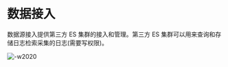 # 数据接入

数据源接入提供第三方 ES 集群的接入和管理。第三方 ES 集群可以用来查询和存储日志检索采集的日志(需要写权限)。

![-w2020](../../media/2019-12-13-10-35-39.jpg)
